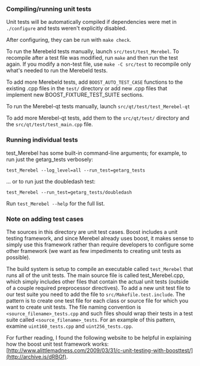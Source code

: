 ### Compiling/running unit tests

Unit tests will be automatically compiled if dependencies were met in `./configure`
and tests weren't explicitly disabled.

After configuring, they can be run with `make check`.

To run the Merebeld tests manually, launch `src/test/test_Merebel`. To recompile
after a test file was modified, run `make` and then run the test again. If you
modify a non-test file, use `make -C src/test` to recompile only what's needed
to run the Merebeld tests.

To add more Merebeld tests, add `BOOST_AUTO_TEST_CASE` functions to the existing
.cpp files in the `test/` directory or add new .cpp files that
implement new BOOST_FIXTURE_TEST_SUITE sections.

To run the Merebel-qt tests manually, launch `src/qt/test/test_Merebel-qt`

To add more Merebel-qt tests, add them to the `src/qt/test/` directory and
the `src/qt/test/test_main.cpp` file.

### Running individual tests

test_Merebel has some built-in command-line arguments; for
example, to run just the getarg_tests verbosely:

    test_Merebel --log_level=all --run_test=getarg_tests

... or to run just the doubledash test:

    test_Merebel --run_test=getarg_tests/doubledash

Run `test_Merebel --help` for the full list.

### Note on adding test cases

The sources in this directory are unit test cases.  Boost includes a
unit testing framework, and since Merebel already uses boost, it makes
sense to simply use this framework rather than require developers to
configure some other framework (we want as few impediments to creating
unit tests as possible).

The build system is setup to compile an executable called `test_Merebel`
that runs all of the unit tests.  The main source file is called
test_Merebel.cpp, which simply includes other files that contain the
actual unit tests (outside of a couple required preprocessor
directives). To add a new unit test file to our test suite you need
to add the file to `src/Makefile.test.include`. The pattern is to
create one test file for each class or source file for which you want
to create unit tests.  The file naming convention is
`<source_filename>_tests.cpp` and such files should wrap their tests
in a test suite called `<source_filename>_tests`.  For an example of
this pattern, examine `uint160_tests.cpp` and `uint256_tests.cpp`.

For further reading, I found the following website to be helpful in
explaining how the boost unit test framework works:
[http://www.alittlemadness.com/2009/03/31/c-unit-testing-with-boosttest/](http://archive.is/dRBGf).
